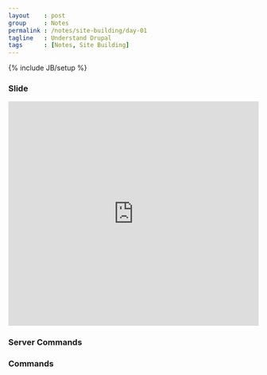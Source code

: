 ```yaml
---
layout    : post
group     : Notes
permalink : /notes/site-building/day-01
tagline   : Understand Drupal
tags      : [Notes, Site Building]
---
```

{% include JB/setup %}

### Slide
<iframe src="http://docs.google.com/present/embed?id=dgk9kvfq_0fnqv5zf4&size=m" frameborder="0" width="100%" height="451">
</iframe>

### Server Commands
<script src="https://gist.github.com/1985019.js?file=server-commands.txt">
</script>

### Commands
<script src="https://gist.github.com/1985019.js?file=command-line">
</script>
